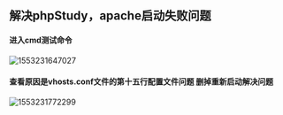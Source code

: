 ## 解决phpStudy，apache启动失败问题

#### 进入cmd测试命令

![1553231647027](C:\Users\Administrator\AppData\Roaming\Typora\typora-user-images\1553231647027.png)

#### 查看原因是vhosts.conf文件的第十五行配置文件问题 删掉重新启动解决问题

![1553231772299](C:\Users\Administrator\AppData\Roaming\Typora\typora-user-images\1553231772299.png)

